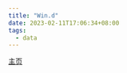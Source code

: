 ```yaml
---
title: "Win.d"
date: 2023-02-11T17:06:34+08:00
tags:
  - data
---
```


[主页](https://www.wind.com.cn/portal/zh/Home/index.html)
